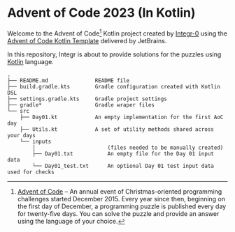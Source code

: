 # Advent of Code 2023 (In Kotlin)

Welcome to the Advent of Code[^aoc] Kotlin project created by [Integr-0][github] using the [Advent of Code Kotlin Template][template] delivered by JetBrains.

In this repository, Integr is about to provide solutions for the puzzles using [Kotlin][kotlin] language.

````
.
├── README.md               README file
├── build.gradle.kts        Gradle configuration created with Kotlin DSL
├── settings.gradle.kts     Gradle project settings
├── gradle*                 Gradle wraper files
└── src
    ├── Day01.kt            An empty implementation for the first AoC day
    ├── Utils.kt            A set of utility methods shared across your days
    └── inputs                     
        │                       (files needed to be manually created)
        ├── Day01.txt           An empty file for the Day 01 input data
        └── Day01_test.txt      An optional Day 01 test input data used for checks
````
[^aoc]:
    [Advent of Code][aoc] – An annual event of Christmas-oriented programming challenges started December 2015.
    Every year since then, beginning on the first day of December, a programming puzzle is published every day for twenty-five days.
    You can solve the puzzle and provide an answer using the language of your choice.

[aoc]: https://adventofcode.com
[github]: https://github.com/integr-0
[issues]: https://github.com/kotlin-hands-on/advent-of-code-kotlin-template/issues
[kotlin]: https://kotlinlang.org
[template]: https://github.com/kotlin-hands-on/advent-of-code-kotlin-template
